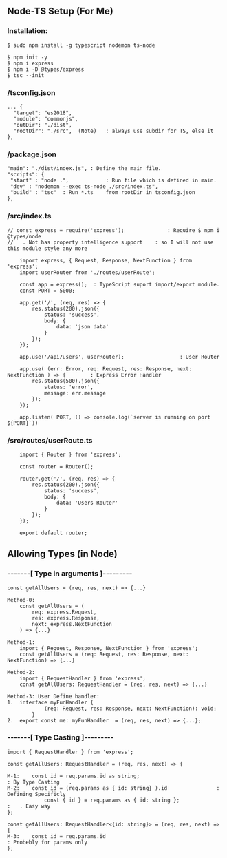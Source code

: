 

## Node-TS Setup (For Me)

### Installation:

	$ sudo npm install -g typescript nodemon ts-node 	

	$ npm init -y 
	$ npm i express 
	$ npm i -D @types/express
	$ tsc --init 

### /tsconfig.json 
	... { 
	  "target": "es2018",
	  "module": "commonjs",
	  "outDir": "./dist", 
	  "rootDir": "./src",  (Note)	: always use subdir for TS, else it
	}, 

### /package.json
	"main": "./dist/index.js", : Define the main file.
	"scripts": { 	
	 "start" : "node .", 			: Run file which is defined in main. 
	 "dev" : "nodemon --exec ts-node ./src/index.ts", 
	 "build" : "tsc"  : Run *.ts 	from rootDir in tsconfig.json
	}, 


### /src/index.ts 

	// const express = require('express'); 				: Require $ npm i @types/node
	//   . Not has property intelligence support 	: so I will not use this module style any more

		import express, { Request, Response, NextFunction } from 'express';
		import userRouter from './routes/userRoute';

		const app = express(); 	: TypeScript suport import/export module.
		const PORT = 5000;

		app.get('/', (req, res) => { 
			res.status(200).json({ 
				status: 'success',
				body: { 
					data: 'json data'
				} 
			});
		}); 

		app.use('/api/users', userRouter); 					: User Router 

		app.use( (err: Error, req: Request, res: Response, next: NextFunction ) => { 		: Express Error Handler
			res.status(500).json({
				status: 'error', 
				message: err.message
			});
		}); 

		app.listen( PORT, () => console.log(`server is running on port ${PORT}`))


### /src/routes/userRoute.ts 	

		import { Router } from 'express';

		const router = Router(); 	

		router.get('/', (req, res) => {
			res.status(200).json({ 
				status: 'success',
				body: { 
					data: 'Users Router' 
				}
			});
		}); 

		export default router; 


## Allowing Types (in Node)


 ### -------[ Type in arguments ]---------	
	const getAllUsers = (req, res, next) => {...}

	Method-0: 	
		const getAllUsers = (	
			req: express.Request, 
			res: express.Response,
			next: express.NextFunction	
		) => {...}

	Method-1:
		import { Request, Response, NextFunction } from 'express'; 
		const getAllUsers = (req: Request, res: Response, next: NextFunction) => {...}

	Method-2:
		import { RequestHandler } from 'express';	
		const getAllUsers: RequestHandler = (req, res, next) => {...}

	Method-3: User Define handler:
	1. 	interface myFunHandler {
				(req: Request, res: Response, next: NextFunction): void;
			}
	2.	export const me: myFunHandler  = (req, res, next) => {...};


### -------[ Type Casting ]---------	

	import { RequestHandler } from 'express';

	const getAllUsers: RequestHandler = (req, res, next) => {	

	M-1:	const id = req.params.id as string; 								: By Type Casting	.
	M-2:	const id = (req.params as { id: string} ).id 				: Defining Specificly
				const { id } = req.params as { id: string }; 				: 	. Easy way 
	};

	const getAllUsers: RequestHandler<{id: string}> = (req, res, next) => {
	M-3:	const id = req.params.id 														: Probebly for params only
	}; 
